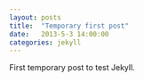```yaml
---
layout: posts
title:  "Temporary first post"
date:   2013-5-3 14:00:00
categories: jekyll
---
```


First temporary post to test Jekyll.
